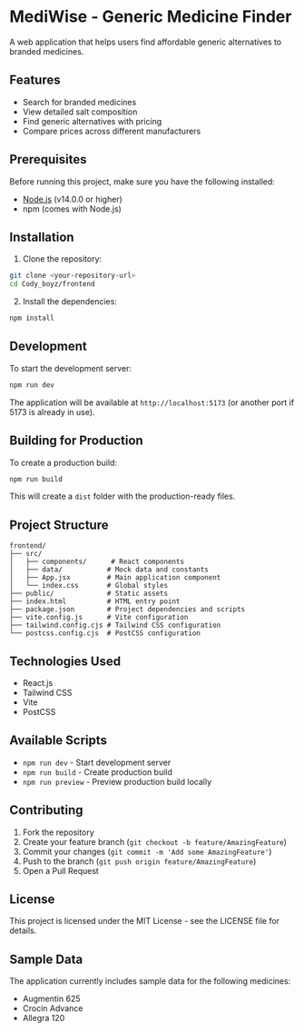 # MediWise - Generic Medicine Finder

A web application that helps users find affordable generic alternatives to branded medicines.

## Features

- Search for branded medicines
- View detailed salt composition
- Find generic alternatives with pricing
- Compare prices across different manufacturers

## Prerequisites

Before running this project, make sure you have the following installed:
- [Node.js](https://nodejs.org/) (v14.0.0 or higher)
- npm (comes with Node.js)

## Installation

1. Clone the repository:
```bash
git clone <your-repository-url>
cd Cody_boyz/frontend
```

2. Install the dependencies:
```bash
npm install
```

## Development

To start the development server:

```bash
npm run dev
```

The application will be available at `http://localhost:5173` (or another port if 5173 is already in use).

## Building for Production

To create a production build:

```bash
npm run build
```

This will create a `dist` folder with the production-ready files.

## Project Structure

```
frontend/
├── src/
│   ├── components/      # React components
│   ├── data/           # Mock data and constants
│   ├── App.jsx         # Main application component
│   └── index.css       # Global styles
├── public/             # Static assets
├── index.html          # HTML entry point
├── package.json        # Project dependencies and scripts
├── vite.config.js      # Vite configuration
├── tailwind.config.cjs # Tailwind CSS configuration
└── postcss.config.cjs  # PostCSS configuration
```

## Technologies Used

- React.js
- Tailwind CSS
- Vite
- PostCSS

## Available Scripts

- `npm run dev` - Start development server
- `npm run build` - Create production build
- `npm run preview` - Preview production build locally

## Contributing

1. Fork the repository
2. Create your feature branch (`git checkout -b feature/AmazingFeature`)
3. Commit your changes (`git commit -m 'Add some AmazingFeature'`)
4. Push to the branch (`git push origin feature/AmazingFeature`)
5. Open a Pull Request

## License

This project is licensed under the MIT License - see the LICENSE file for details.

## Sample Data

The application currently includes sample data for the following medicines:
- Augmentin 625
- Crocin Advance
- Allegra 120
